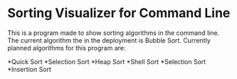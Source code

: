 # Sorting Visualizer for Command Line

This is a program made to show sorting algorithms in the command line. The current algorithm the in the deployment is Bubble Sort.
Currently planned algorithms for this program are: 

*Quick Sort
*Selection Sort
*Heap Sort
*Shell Sort
*Selection Sort
*Insertion Sort